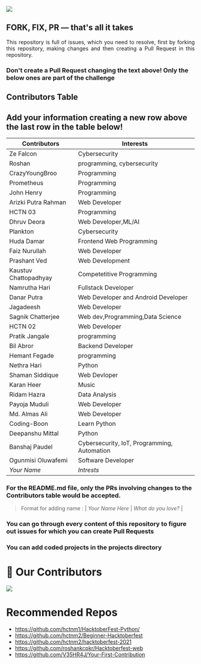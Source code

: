![](https://hacktoberfest.digitalocean.com/_nuxt/img/logo-hacktoberfest-full.f42e3b1.svg)

## FORK, FIX, PR — that's all it takes

<p align="justify">This repository is full of issues, which you need to resolve, first by forking this repository, making changes and then creating a Pull Request in this repository. </p>

### Don't create a Pull Request changing the text above! Only the below ones are part of the challenge

## Contributors Table

## Add your information creating a new row above the last row in the table below!

| Contributors          | Interests                                   |
| --------------------- | ------------------------------------------- |
| Ze Falcon             | Cybersecurity                               |
| Roshan                | programming, cybersecurity                  |
| CrazyYoungBroo        | Programming                                 |
| Prometheus            | Programming                                 |
| John Henry            | Programming                                 |
| Arizki Putra Rahman   | Web Developer                               |
| HCTN 03               | Programming                                 |
| Dhruv Deora           | Web Developer,ML/AI                         |
| Plankton              | Cybersecurity                               |
| Huda Damar            | Frontend Web Programming                    |
| Faiz Nurullah         | Web Developer                               |
| Prashant Ved          | Web Development                             |
| Kaustuv Chattopadhyay | Competetitive Programming                   |
| Namrutha Hari         | Fullstack Developer                         |
| Danar Putra           | Web Developer and Android Developer         |
| Jagadeesh             | Web Developer                               |
| Sagnik Chatterjee     | Web dev,Programming,Data Science            |
| HCTN 02               | Web Developer                               |
| Pratik Jangale        | programming                                 |
| Bil Abror             | Backend Developer                           |
| Hemant Fegade         | programming                                 |
| Nethra Hari           | Python                                      |
| Shaman Siddique       | Web Devloper                                |
| Karan Heer            | Music                                       |
| Ridam Hazra           | Data Analysis                               |
| Payoja Muduli         | Web Developer                               |
| Md. Almas Ali         | Web Developer                               |
| Coding-Boon           | Learn Python                                |
| Deepanshu Mittal      | Python                                      |
| Banshaj Paudel        | Cybersecurity, IoT, Programming, Automation |
| Ogunmisi Oluwafemi    | Software Developer                          |
| _Your Name_           | _Intrests_                                  |

### For the README.md file, only the PRs involving changes to the Contributors table would be accepted.

> Format for adding name : | _Your Name Here_ | _What do you love?_ |

### You can go through every content of this repository to figure out issues for which you can create Pull Requests

### You can add coded projects in the projects directory

# :handshake: Our Contributors

<a href="https://github.com/hctnm1/HacktoberFest-2021/graphs/contributors">
  <img src="https://contrib.rocks/image?repo=hctnm1/HacktoberFest-2021" />
</a>

# Recommended Repos

- <https://github.com/hctnm1/HacktoberFest-Python/>
- <https://github.com/hctnm2/Beginner-Hacktoberfest>
- <https://github.com/hctnm2/hacktoberfest-2021>
- <https://github.com/roshankcpkr/Hacktoberfest-web>
- <https://github.com/V35HR4J/Your-First-Contribution>
